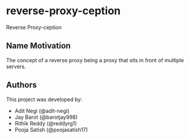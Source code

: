 # reverse-proxy-ception
Reverse Proxy-ception

## Name Motivation
The concept of a reverse proxy being a proxy that sits in front of multiple servers.

## Authors
This project was developed by:

- Adit Negi (@adit-negi) 
- Jay Barot (@barotjay998) 
- Rithik Reddy (@reddyrg1)
- Pooja Satish (@poojasatish17)
